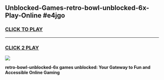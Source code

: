 
## Unblocked-Games-retro-bowl-unblocked-6x-Play-Online #e4jgo
<h3>
<a href="https://news.freeplayer.one?title=retro-bowl-unblocked-6x&ref=3">CLICK TO PLAY</a></h3>
<hr>

<h3>
<a href="https://news.freeplayer.one?title=retro-bowl-unblocked-6x&ref=3">CLICK 2 PLAY</a>
  
</h3>

<a href="https://news.freeplayer.one?title=retro-bowl-unblocked-6x&ref=3"><img src="https://clearcache.store/games.png"></a>


**retro-bowl-unblocked-6x games unblocked: Your Gateway to Fun and Accessible Online Gaming**
